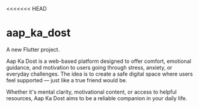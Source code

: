 <<<<<<< HEAD
# aap_ka_dost

A new Flutter project.

Aap Ka Dost is a web-based platform designed to offer comfort, emotional guidance, and motivation to users going through stress, anxiety, or everyday challenges. The idea is to create a safe digital space where users feel supported — just like a true friend would be.

Whether it's mental clarity, motivational content, or access to helpful resources, Aap Ka Dost aims to be a reliable companion in your daily life.
